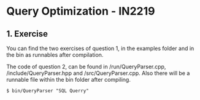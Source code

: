 # Query Optimization - IN2219

## 1. Exercise

You can find the two exercises of question 1, in the examples folder and in the bin as runnables after compilation.

The code of question 2, can be found in /run/QueryParser.cpp, /include/QueryParser.hpp and /src/QueryParser.cpp. Also there will be a runnable file within the bin folder after compiling.
```
$ bin/QueryParser "SQL Querry"
```
